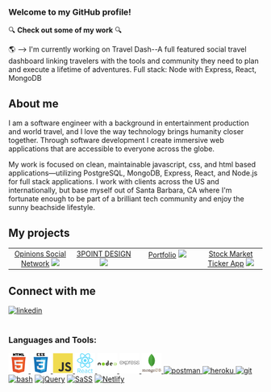 ### Welcome to my GitHub profile!

:mag: **Check out some of my work**	:mag:

🌎 --> I'm currently working on Travel Dash--A full featured social travel dashboard linking travelers with the tools and community they need to plan and execute a lifetime of adventures. Full stack: Node with Express, React, MongoDB</p>

 ## About me
 
<p>I am a software engineer with a background in entertainment production and world travel, and I love the way technology brings humanity closer together. Through software development I create immersive web applications that are accessible to everyone across the globe.</p>
<p>My work is focused on clean, maintainable javascript, css, and html based applications—utilizing PostgreSQL, MongoDB, Express, React, and Node.js for full stack applications. I work with clients across the US and internationally, but base myself out of Santa Barbara, CA where I'm fortunate enough to be part of a brilliant tech community and enjoy the sunny beachside lifestyle.</p> 

## My projects  
<table><tr>
<td valign="top" width="25%">
<div align="center">
<a href="https://github.com/JeremySeckinger/Opinions-Social-Network" target="_blank">Opinions Social Network</a>
<img src="https://media.giphy.com/media/eKhhSRRiIW3OrkU5ef/giphy.gif">
</div>
</td>
<td valign="top" width="25%">
<div align="center"> 
<a href="https://github.com/JeremySeckinger/3POINTDESIGN" target="_blank">3POINT DESIGN</a>
<img src="https://media.giphy.com/media/6YmdDO1wIXJ1Gih9hl/giphy-downsized.gif">
</div>
</td><td valign="top" width="25%">
<div align="center">
<a href="https://github.com/JeremySeckinger/Jeremy-Seckinger-Website" target="_blank">Portfolio</a>
<img src="https://media.giphy.com/media/o0NEwSpttMSWg3OT1a/giphy.gif">
 </div><td valign="top" width="25%">
<div align="center">
<a href="https://github.com/JeremySeckinger/stock-market-ticker-app" target="_blank">Stock Market Ticker App</a>
<img src="https://i.imgur.com/Ag0eXNE.png">
</div>
</td>
</tr></table> 

## Connect with me
<div>
<a href="https://www.linkedin.com/in/jeremy-seckinger/" target="_blank"><img src="https://img.shields.io/badge/linkedin-%231E77B5.svg?&style=for-the-badge&logo=linkedin&logoColor=white" alt="linkedin"></a>
 </div>
<br/>

<h3 align="left">Languages and Tools:</h3>
<p align="left"> <a href="https://www.w3.org/html/" target="_blank"> <img src="https://raw.githubusercontent.com/devicons/devicon/master/icons/html5/html5-original-wordmark.svg" alt="html5" width="40" height="40"/> </a> <a href="https://developer.mozilla.org/en-US/docs/Web/CSS" target="_blank"> <img src="https://raw.githubusercontent.com/devicons/devicon/master/icons/css3/css3-original-wordmark.svg" alt="css3" width="40" height="40"/> </a> <a href="https://developer.mozilla.org/en-US/docs/Web/JavaScript" target="_blank"> <img src="https://raw.githubusercontent.com/devicons/devicon/master/icons/javascript/javascript-original.svg" alt="javascript" width="40" height="40"/> </a> <a href="https://reactjs.org/" target="_blank"> <img src="https://raw.githubusercontent.com/devicons/devicon/master/icons/react/react-original-wordmark.svg" alt="react" width="40" height="40"/> </a> <a href="https://nodejs.org" target="_blank"> <img src="https://raw.githubusercontent.com/devicons/devicon/master/icons/nodejs/nodejs-original-wordmark.svg" alt="nodejs" width="40" height="40"/> </a> <a href="https://expressjs.com" target="_blank"> <img src="https://raw.githubusercontent.com/devicons/devicon/master/icons/express/express-original-wordmark.svg" alt="express" width="40" height="40"/> </a> <a href="https://www.mongodb.com/" target="_blank"> <img src="https://raw.githubusercontent.com/devicons/devicon/master/icons/mongodb/mongodb-original-wordmark.svg" alt="mongodb" width="40" height="40"/> </a> <a href="https://postman.com" target="_blank"> <img src="https://www.vectorlogo.zone/logos/getpostman/getpostman-icon.svg" alt="postman" width="40" height="40"/> </a> <a href="https://heroku.com" target="_blank"> <img src="https://www.vectorlogo.zone/logos/heroku/heroku-icon.svg" alt="heroku" width="40" height="40"/> </a> <a href="https://git-scm.com/" target="_blank"> <img src="https://www.vectorlogo.zone/logos/git-scm/git-scm-icon.svg" alt="git" width="40" height="40"/> </a> <a href="https://www.gnu.org/software/bash/" target="_blank"> <img src="https://www.vectorlogo.zone/logos/gnu_bash/gnu_bash-icon.svg" alt="bash" width="40" height="40"/></a> <a href="https://jquery.com/" target="_blank"> <img src="https://www.vectorlogo.zone/logos/jquery/jquery-vertical.svg" alt="jQuery" width="40" height="40"/></a> <a href="https://sass-lang.com/" target="_blank"> <img src="https://www.vectorlogo.zone/logos/sass-lang/sass-lang-icon.svg" alt="SaSS" width="40" height="40"/></a> <a href="https://www.netlify.com/" target="_blank"> <img src="https://www.vectorlogo.zone/logos/netlify/netlify-icon.svg" alt="Netlify" width="40" height="40"/></a</p>


